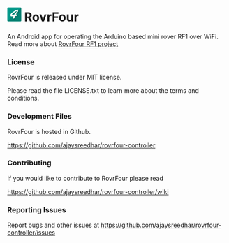 # <img src="docs/icon.png" width="32px"> RovrFour


An Android app for operating the Arduino based mini rover RF1 over WiFi.
Read more about [RovrFour RF1 project](https://hackaday.io/project/13059-rovrfour-rf1)



### License
RovrFour is released under MIT license.

Please read the file LICENSE.txt to learn more about the terms and conditions.

### Development Files
RovrFour is hosted in Github.

https://github.com/ajaysreedhar/rovrfour-controller

### Contributing
If you would like to contribute to RovrFour please read

https://github.com/ajaysreedhar/rovrfour-controller/wiki

### Reporting Issues
Report bugs and other issues at https://github.com/ajaysreedhar/rovrfour-controller/issues
